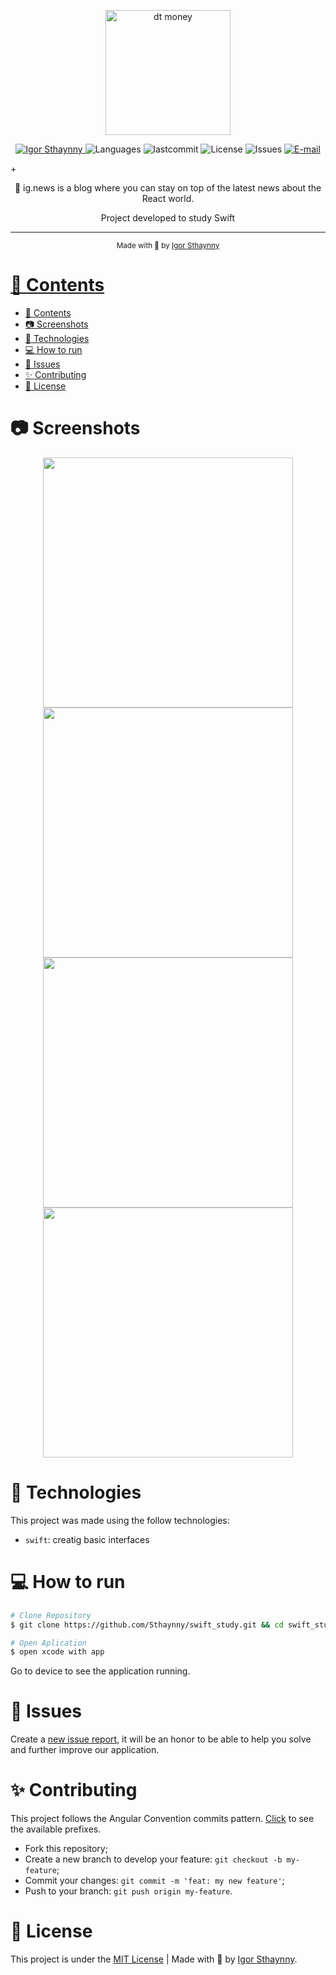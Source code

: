 <p align="center">
   <img src="https://user-images.githubusercontent.com/46109133/137790590-74ec3e32-c197-45c0-b0d8-a113539c839d.png" alt="dt money" width="200"/>
</p>

<p align="center">
   <a href="https://www.linkedin.com/in/igor-sthaynny/">
      <img alt="Igor Sthaynny" src="https://img.shields.io/badge/-Sthaynny-5965e0?style=flat&logo=Linkedin&logoColor=white" />
   </a>
  <img alt="Languages" src="https://img.shields.io/github/languages/count/Sthaynny/swift_study?color=%235963C5" />
  <img alt="lastcommit" src="https://img.shields.io/github/last-commit/Sthaynny/swift_study?color=%235761C3" />
  <img alt="License" src="https://img.shields.io/github/license/Sthaynny/swift_study?color=%235E69D7" />
  <img alt="Issues" src="https://img.shields.io/github/issues/Sthaynny/swift_study?color=%235965E0">
  <a href="mailto:igorsthaynny@gmail.com">
   <img alt="E-mail" src="https://img.shields.io/badge/-igorsthaynny%40gmail.com-%23525DCB" />

  </a>+
</p>

<p align="center">
  📰 ig.news is a blog where you can stay on top of the latest news about the React world.
</p>

<p align="center">Project developed to study Swift</p>

<hr />

<div align="center">
  <sub> Made with 💖 by
    <a href="https://github.com/Sthaynny">Igor Sthaynny
  </sub>
</div>

# 📌 Contents

- [📌 Contents](#-contents)
- [:camera: Screenshots](#camera-screenshots)
- [:rocket: Technologies](#rocket-technologies)
- [:computer: How to run](#computer-how-to-run)
- [:bug: Issues](#bug-issues)
- [:sparkles: Contributing](#sparkles-contributing)
- [:page_facing_up: License](#page_facing_up-license)

# :camera: Screenshots
<div align="center">
   <img src="./.github/home.png" width="400px">
   <img src="./.github/posts.png" width="400px">
   <img src="./.github/checkout.png" width="400px">
   <img src="./.github/post.png" width="400px">
</div>
   

# :rocket: Technologies
This project was made using the follow technologies:


- `swift`: creatig basic interfaces

# :computer: How to run

```bash
# Clone Repository
$ git clone https://github.com/Sthaynny/swift_study.git && cd swift_study

# Open Aplication
$ open xcode with app
```
Go to device to see the application running.

# :bug: Issues

Create a <a href="https://github.com/Sthaynny/swift_study/issues">new issue report</a>, it will be an honor to be able to help you solve and further improve our application.

# :sparkles: Contributing

This project follows the Angular Convention commits pattern. [Click](./commitlint.config.js) to see the available prefixes.

- Fork this repository;
- Create a new branch to develop your feature: `git checkout -b my-feature`;
- Commit your changes: `git commit -m 'feat: my new feature'`;
- Push to your branch: `git push origin my-feature`.

# :page_facing_up: License

This project is under the [MIT License](./LICENSE) |
Made with 💖 by [Igor Sthaynny](https://www.linkedin.com/in/igor-sthaynny/).
